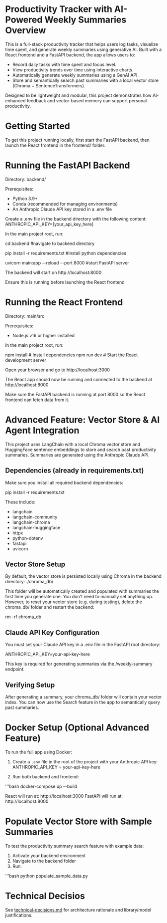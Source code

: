 # Productivity Tracker with AI-Powered Weekly Summaries Overview
This is a full-stack productivity tracker that helps users log tasks, visualize time spent, and generate weekly summaries using generative AI. Built with a React frontend and a FastAPI backend, the app allows users to:
- Record daily tasks with time spent and focus level.
- View productivity trends over time using interactive charts.
- Automatically generate weekly summaries using a GenAI API.
- Store and semantically search past summaries with a local vector store (Chroma + SentenceTransformers).

Designed to be lightweight and modular, this project demonstrates how AI-enhanced feedback and vector-based memory can support personal productivity.

# Getting Started
To get this project running locally, first start the FastAPI backend, then launch the React frontend in the frontend/ folder.

# Running the FastAPI Backend
Directory: backend/

Prerequisites:
- Python 3.9+
- Conda (recommended for managing environments)
- An Anthropic Claude API key stored in a .env file

Create a .env file in the backend directory with the following content:
ANTHROPIC_API_KEY=[your_api_key_here]

In the main project root, run:

cd backend #navigate to backend directory

pip install -r requirements.txt #install python dependencies

uvicorn main:app --reload --port 8000 #start FastAPI server


The backend will start on http://localhost:8000

Ensure this is running before launching the React frontend

# Running the React Frontend
Directory: main/src

Prerequisites:
- Node.js v16 or higher installed

In the main project root, run:

npm install       # Install dependencies
npm run dev       # Start the React development server


Open your browser and go to http://localhost:3000

The React app should now be running and connected to the backend at http://localhost:8000

Make sure the FastAPI backend is running at port 8000 so the React frontend can fetch data from it.

# Advanced Feature: Vector Store & AI Agent Integration
This project uses LangChain with a local Chroma vector store and HuggingFace sentence embeddings to store and search past productivity summaries. Summaries are generated using the Anthropic Claude API.

## Dependencies (already in requirements.txt)
Make sure you install all required backend dependencies:

pip install -r requirements.txt


These include:
- langchain
- langchain-community
- langchain-chroma
- langchain-huggingface
- httpx
- python-dotenv
- fastapi
- uvicorn

## Vector Store Setup
By default, the vector store is persisted locally using Chroma in the backend directory: ./chroma_db/

This folder will be automatically created and populated with summaries the first time you generate one. You don't need to manually set anything up. However, to reset your vector store (e.g. during testing), delete the chroma_db/ folder and restart the backend:

rm -rf chroma_db


## Claude API Key Configuration
You must set your Claude API key in a .env file in the FastAPI root directory:

ANTHROPIC_API_KEY=your-api-key-here


This key is required for generating summaries via the /weekly-summary endpoint.

## Verifying Setup
After generating a summary, your chroma_db/ folder will contain your vector index. You can now use the Search feature in the app to semantically query past summaries.


# Docker Setup (Optional Advanced Feature)

To run the full app using Docker:

1. Create a `.env` file in the root of the project with your Anthropic API key: ANTHROPIC_API_KEY = your-api-key-here

2. Run both backend and frontend:

'''bash
docker-compose up --build


React will run at: http://localhost:3000
FastAPI will run at: http://localhost:8000

# Populate Vector Store with Sample Summaries
To test the productivity summary search feature with example data:

1. Activate your backend environment
2. Navigate to the backend folder
3. Run:

'''bash
python populate_sample_data.py


# Technical Decisios
See [technical-decisions.md](./technical-decisions.md) for architecture rationale and library/model justifications.



